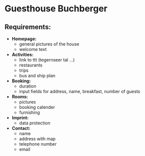 # Guesthouse Buchberger

## Requirements:
- **Homepage:**
    - general pictures of the house
    - welcome text
- **Activities:**
    - link to ttt (tegernseer tal ...)
    - restaurants
    - trips
    - bus and ship plan
- **Booking:**
    - duration
    - input fields for address, name, breakfast, number of guests
- **Rooms:**
    - pictures
    - booking calender
    - furnishing
- **Imprint:**
    - data protection
- **Contact:**
    - name
    - address with map
    - telephone number
    - email